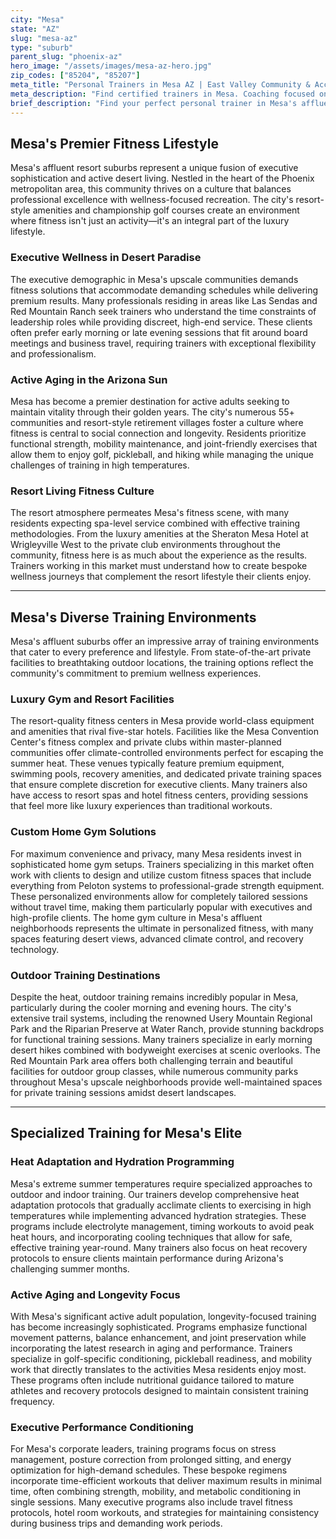 ```yaml
---
city: "Mesa"
state: "AZ"
slug: "mesa-az"
type: "suburb"
parent_slug: "phoenix-az"
hero_image: "/assets/images/mesa-az-hero.jpg"
zip_codes: ["85204", "85207"]
meta_title: "Personal Trainers in Mesa AZ | East Valley Community & Accessible Fitness"
meta_description: "Find certified trainers in Mesa. Coaching focused on accessible gyms, community center programs, and large suburban populations."
brief_description: "Find your perfect personal trainer in Mesa's affluent resort communities. Our elite matching service connects you with certified professionals specializing in executive fitness, active aging programs, and heat-adapted training. Whether you prefer private sessions at luxury resort gyms, custom home workouts, or outdoor training at local parks, we match you with trainers who understand the unique needs of Mesa's upscale lifestyle. From golf conditioning to longevity-focused routines, discover personalized fitness solutions that align with your resort-living standards. Start your transformation today with our curated trainer selection process designed for discerning clients."
---
```

## Mesa's Premier Fitness Lifestyle

Mesa's affluent resort suburbs represent a unique fusion of executive sophistication and active desert living. Nestled in the heart of the Phoenix metropolitan area, this community thrives on a culture that balances professional excellence with wellness-focused recreation. The city's resort-style amenities and championship golf courses create an environment where fitness isn't just an activity—it's an integral part of the luxury lifestyle.

### Executive Wellness in Desert Paradise

The executive demographic in Mesa's upscale communities demands fitness solutions that accommodate demanding schedules while delivering premium results. Many professionals residing in areas like Las Sendas and Red Mountain Ranch seek trainers who understand the time constraints of leadership roles while providing discreet, high-end service. These clients often prefer early morning or late evening sessions that fit around board meetings and business travel, requiring trainers with exceptional flexibility and professionalism.

### Active Aging in the Arizona Sun

Mesa has become a premier destination for active adults seeking to maintain vitality through their golden years. The city's numerous 55+ communities and resort-style retirement villages foster a culture where fitness is central to social connection and longevity. Residents prioritize functional strength, mobility maintenance, and joint-friendly exercises that allow them to enjoy golf, pickleball, and hiking while managing the unique challenges of training in high temperatures.

### Resort Living Fitness Culture

The resort atmosphere permeates Mesa's fitness scene, with many residents expecting spa-level service combined with effective training methodologies. From the luxury amenities at the Sheraton Mesa Hotel at Wrigleyville West to the private club environments throughout the community, fitness here is as much about the experience as the results. Trainers working in this market must understand how to create bespoke wellness journeys that complement the resort lifestyle their clients enjoy.

---

## Mesa's Diverse Training Environments

Mesa's affluent suburbs offer an impressive array of training environments that cater to every preference and lifestyle. From state-of-the-art private facilities to breathtaking outdoor locations, the training options reflect the community's commitment to premium wellness experiences.

### Luxury Gym and Resort Facilities

The resort-quality fitness centers in Mesa provide world-class equipment and amenities that rival five-star hotels. Facilities like the Mesa Convention Center's fitness complex and private clubs within master-planned communities offer climate-controlled environments perfect for escaping the summer heat. These venues typically feature premium equipment, swimming pools, recovery amenities, and dedicated private training spaces that ensure complete discretion for executive clients. Many trainers also have access to resort spas and hotel fitness centers, providing sessions that feel more like luxury experiences than traditional workouts.

### Custom Home Gym Solutions

For maximum convenience and privacy, many Mesa residents invest in sophisticated home gym setups. Trainers specializing in this market often work with clients to design and utilize custom fitness spaces that include everything from Peloton systems to professional-grade strength equipment. These personalized environments allow for completely tailored sessions without travel time, making them particularly popular with executives and high-profile clients. The home gym culture in Mesa's affluent neighborhoods represents the ultimate in personalized fitness, with many spaces featuring desert views, advanced climate control, and recovery technology.

### Outdoor Training Destinations

Despite the heat, outdoor training remains incredibly popular in Mesa, particularly during the cooler morning and evening hours. The city's extensive trail systems, including the renowned Usery Mountain Regional Park and the Riparian Preserve at Water Ranch, provide stunning backdrops for functional training sessions. Many trainers specialize in early morning desert hikes combined with bodyweight exercises at scenic overlooks. The Red Mountain Park area offers both challenging terrain and beautiful facilities for outdoor group classes, while numerous community parks throughout Mesa's upscale neighborhoods provide well-maintained spaces for private training sessions amidst desert landscapes.

---

## Specialized Training for Mesa's Elite

### Heat Adaptation and Hydration Programming

Mesa's extreme summer temperatures require specialized approaches to outdoor and indoor training. Our trainers develop comprehensive heat adaptation protocols that gradually acclimate clients to exercising in high temperatures while implementing advanced hydration strategies. These programs include electrolyte management, timing workouts to avoid peak heat hours, and incorporating cooling techniques that allow for safe, effective training year-round. Many trainers also focus on heat recovery protocols to ensure clients maintain performance during Arizona's challenging summer months.

### Active Aging and Longevity Focus

With Mesa's significant active adult population, longevity-focused training has become increasingly sophisticated. Programs emphasize functional movement patterns, balance enhancement, and joint preservation while incorporating the latest research in aging and performance. Trainers specialize in golf-specific conditioning, pickleball readiness, and mobility work that directly translates to the activities Mesa residents enjoy most. These programs often include nutritional guidance tailored to mature athletes and recovery protocols designed to maintain consistent training frequency.

### Executive Performance Conditioning

For Mesa's corporate leaders, training programs focus on stress management, posture correction from prolonged sitting, and energy optimization for high-demand schedules. These bespoke regimens incorporate time-efficient workouts that deliver maximum results in minimal time, often combining strength, mobility, and metabolic conditioning in single sessions. Many executive programs also include travel fitness protocols, hotel room workouts, and strategies for maintaining consistency during business trips and demanding work periods.